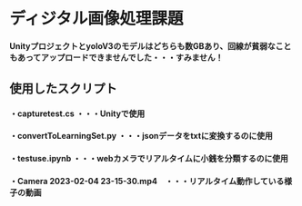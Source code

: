 # ディジタル画像処理課題
#### UnityプロジェクトとyoloV3のモデルはどちらも数GBあり、回線が貧弱なこともあってアップロードできませんでした・・・すみません！
## 使用したスクリプト
#### ・capturetest.cs ・・・Unityで使用
#### ・convertToLearningSet.py ・・・jsonデータをtxtに変換するのに使用
#### ・testuse.ipynb ・・・webカメラでリアルタイムに小銭を分類するのに使用
#### ・Camera 2023-02-04 23-15-30.mp4　・・・リアルタイム動作している様子の動画

